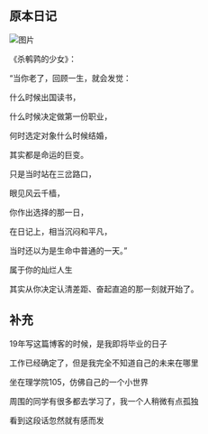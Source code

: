 ## 原本日记

![图片](http://hepuyao.com/Pictures/University/Travel/mountain-2018-Wugong-1/201805_mountain_Wugong_1.jpeg "me")

《杀鹌鹑的少女》：

“当你老了，回顾一生，就会发觉：

什么时候出国读书，

什么时候决定做第一份职业，

何时选定对象什么时候结婚，

其实都是命运的巨变。

只是当时站在三岔路口，

眼见风云千樯，

你作出选择的那一日，

在日记上，相当沉闷和平凡，

当时还以为是生命中普通的一天。”

属于你的灿烂人生

其实从你决定认清差距、奋起直追的那一刻就开始了。


## 补充
19年写这篇博客的时候，是我即将毕业的日子

工作已经确定了，但是我完全不知道自己的未来在哪里

坐在理学院105，仿佛自己的一个小世界

周围的同学有很多都去学习了，我一个人稍微有点孤独

看到这段话忽然就有感而发
